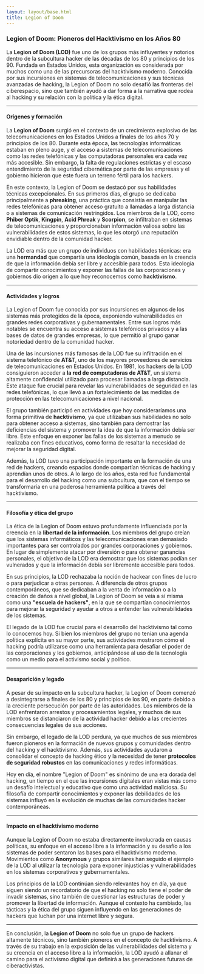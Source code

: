 ```yaml
---
layout: layout/base.html
title: Legion of Doom
---
```


### Legion of Doom: Pioneros del Hacktivismo en los Años 80

La **Legion of Doom (LOD)** fue uno de los grupos más influyentes y notorios dentro de la subcultura hacker de las décadas de los 80 y principios de los 90. Fundada en Estados Unidos, esta organización es considerada por muchos como una de las precursoras del hacktivismo moderno. Conocida por sus incursiones en sistemas de telecomunicaciones y sus técnicas avanzadas de hacking, la Legion of Doom no solo desafió las fronteras del ciberespacio, sino que también ayudó a dar forma a la narrativa que rodea al hacking y su relación con la política y la ética digital.

---

#### Orígenes y formación

La **Legion of Doom** surgió en el contexto de un crecimiento explosivo de las telecomunicaciones en los Estados Unidos a finales de los años 70 y principios de los 80. Durante esta época, las tecnologías informáticas estaban en pleno auge, y el acceso a sistemas de telecomunicaciones como las redes telefónicas y las computadoras personales era cada vez más accesible. Sin embargo, la falta de regulaciones estrictas y el escaso entendimiento de la seguridad cibernética por parte de las empresas y el gobierno hicieron que este fuera un terreno fértil para los hackers.

En este contexto, la Legion of Doom se destacó por sus habilidades técnicas excepcionales. En sus primeros días, el grupo se dedicaba principalmente a **phreaking**, una práctica que consistía en manipular las redes telefónicas para obtener acceso gratuito a llamadas a larga distancia o a sistemas de comunicación restringidos. Los miembros de la LOD, como **Phiber Optik**, **Kingpin**, **Acid Phreak** y **Scorpion**, se infiltraban en sistemas de telecomunicaciones y proporcionaban información valiosa sobre las vulnerabilidades de estos sistemas, lo que les otorgó una reputación envidiable dentro de la comunidad hacker.

La LOD era más que un grupo de individuos con habilidades técnicas: era una **hermandad** que compartía una ideología común, basada en la creencia de que la información debía ser libre y accesible para todos. Esta ideología de compartir conocimientos y exponer las fallas de las corporaciones y gobiernos dio origen a lo que hoy reconocemos como **hacktivismo**.

---

#### Actividades y logros

La Legion of Doom fue conocida por sus incursiones en algunos de los sistemas más protegidos de la época, exponiendo vulnerabilidades en grandes redes corporativas y gubernamentales. Entre sus logros más notables se encuentra su acceso a sistemas telefónicos privados y a las bases de datos de grandes empresas, lo que permitió al grupo ganar notoriedad dentro de la comunidad hacker.

Una de las incursiones más famosas de la LOD fue su infiltración en el sistema telefónico de **AT&T**, uno de los mayores proveedores de servicios de telecomunicaciones en Estados Unidos. En 1981, los hackers de la LOD consiguieron acceder a **la red de computadoras de AT&T**, un sistema altamente confidencial utilizado para procesar llamadas a larga distancia. Este ataque fue crucial para revelar las vulnerabilidades de seguridad en las redes telefónicas, lo que llevó a un fortalecimiento de las medidas de protección en las telecomunicaciones a nivel nacional.

El grupo también participó en actividades que hoy consideraríamos una forma primitiva de **hacktivismo**, ya que utilizaban sus habilidades no solo para obtener acceso a sistemas, sino también para demostrar las deficiencias del sistema y promover la idea de que la información debía ser libre. Este enfoque en exponer las fallas de los sistemas a menudo se realizaba con fines educativos, como forma de resaltar la necesidad de mejorar la seguridad digital.

Además, la LOD tuvo una participación importante en la formación de una red de hackers, creando espacios donde compartían técnicas de hacking y aprendían unos de otros. A lo largo de los años, esta red fue fundamental para el desarrollo del hacking como una subcultura, que con el tiempo se transformaría en una poderosa herramienta política a través del hacktivismo.

---

#### Filosofía y ética del grupo

La ética de la Legion of Doom estuvo profundamente influenciada por la creencia en la **libertad de la información**. Los miembros del grupo creían que los sistemas informáticos y las telecomunicaciones eran demasiado importantes para ser controlados por grandes corporaciones y gobiernos. En lugar de simplemente atacar por diversión o para obtener ganancias personales, el objetivo de la LOD era demostrar que los sistemas podían ser vulnerados y que la información debía ser libremente accesible para todos.

En sus principios, la LOD rechazaba la noción de hackear con fines de lucro o para perjudicar a otras personas. A diferencia de otros grupos contemporáneos, que se dedicaban a la venta de información o a la creación de daños a nivel global, la Legion of Doom se veía a sí misma como una **"escuela de hackers"**, en la que se compartían conocimientos para mejorar la seguridad y ayudar a otros a entender las vulnerabilidades de los sistemas.

El legado de la LOD fue crucial para el desarrollo del hacktivismo tal como lo conocemos hoy. Si bien los miembros del grupo no tenían una agenda política explícita en su mayor parte, sus actividades mostraron cómo el hacking podría utilizarse como una herramienta para desafiar el poder de las corporaciones y los gobiernos, anticipándose al uso de la tecnología como un medio para el activismo social y político.

---

#### Desaparición y legado

A pesar de su impacto en la subcultura hacker, la Legion of Doom comenzó a desintegrarse a finales de los 80 y principios de los 90, en parte debido a la creciente persecución por parte de las autoridades. Los miembros de la LOD enfrentaron arrestos y procesamientos legales, y muchos de sus miembros se distanciaron de la actividad hacker debido a las crecientes consecuencias legales de sus acciones.

Sin embargo, el legado de la LOD perdura, ya que muchos de sus miembros fueron pioneros en la formación de nuevos grupos y comunidades dentro del hacking y el hacktivismo. Además, sus actividades ayudaron a consolidar el concepto de hacking ético y la necesidad de tener **protocolos de seguridad robustos** en las comunicaciones y redes informáticas.

Hoy en día, el nombre "Legion of Doom" es sinónimo de una era dorada del hacking, un tiempo en el que las incursiones digitales eran vistas más como un desafío intelectual y educativo que como una actividad maliciosa. Su filosofía de compartir conocimientos y exponer las debilidades de los sistemas influyó en la evolución de muchas de las comunidades hacker contemporáneas.

---

#### Impacto en el hacktivismo moderno

Aunque la Legion of Doom no estaba directamente involucrada en causas políticas, su enfoque en el acceso libre a la información y su desafío a los sistemas de poder sentaron las bases para el hacktivismo moderno. Movimientos como **Anonymous** y grupos similares han seguido el ejemplo de la LOD al utilizar la tecnología para exponer injusticias y vulnerabilidades en los sistemas corporativos y gubernamentales.

Los principios de la LOD continúan siendo relevantes hoy en día, ya que siguen siendo un recordatorio de que el hacking no solo tiene el poder de invadir sistemas, sino también de cuestionar las estructuras de poder y promover la libertad de información. Aunque el contexto ha cambiado, las tácticas y la ética del grupo siguen influyendo en las generaciones de hackers que luchan por una internet libre y segura.

---

En conclusión, la **Legion of Doom** no solo fue un grupo de hackers altamente técnicos, sino también pioneros en el concepto de hacktivismo. A través de su trabajo en la exposición de las vulnerabilidades del sistema y su creencia en el acceso libre a la información, la LOD ayudó a allanar el camino para el activismo digital que definirá a las generaciones futuras de ciberactivistas.

